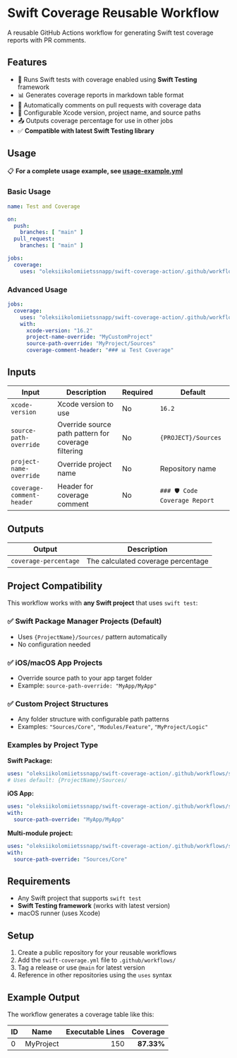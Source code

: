 # Swift Coverage Reusable Workflow

A reusable GitHub Actions workflow for generating Swift test coverage reports with PR comments.

## Features

- 🧪 Runs Swift tests with coverage enabled using **Swift Testing** framework
- 📊 Generates coverage reports in markdown table format
- 💬 Automatically comments on pull requests with coverage data
- 🔧 Configurable Xcode version, project name, and source paths
- 📤 Outputs coverage percentage for use in other jobs
- ✅ **Compatible with latest Swift Testing library**

## Usage

📋 **For a complete usage example, see [usage-example.yml](usage-example.yml)**

### Basic Usage

```yaml
name: Test and Coverage

on:
  push:
    branches: [ "main" ]
  pull_request:
    branches: [ "main" ]

jobs:
  coverage:
    uses: "oleksiikolomiietssnapp/swift-coverage-action/.github/workflows/swift-coverage.yml@main"
```

### Advanced Usage

```yaml
jobs:
  coverage:
    uses: "oleksiikolomiietssnapp/swift-coverage-action/.github/workflows/swift-coverage.yml@main"
    with:
      xcode-version: "16.2"
      project-name-override: "MyCustomProject"
      source-path-override: "MyProject/Sources"
      coverage-comment-header: "### 📊 Test Coverage"
```

## Inputs

| Input | Description | Required | Default |
|-------|-------------|----------|---------|
| `xcode-version` | Xcode version to use | No | `16.2` |
| `source-path-override` | Override source path pattern for coverage filtering | No | `{PROJECT}/Sources` |
| `project-name-override` | Override project name | No | Repository name |
| `coverage-comment-header` | Header for coverage comment | No | `### 🛡️ Code Coverage Report` |

## Outputs

| Output | Description |
|--------|-------------|
| `coverage-percentage` | The calculated coverage percentage |

## Project Compatibility

This workflow works with **any Swift project** that uses `swift test`:

### ✅ Swift Package Manager Projects (Default)
- Uses `{ProjectName}/Sources/` pattern automatically
- No configuration needed

### ✅ iOS/macOS App Projects
- Override source path to your app target folder
- Example: `source-path-override: "MyApp/MyApp"`

### ✅ Custom Project Structures
- Any folder structure with configurable path patterns
- Examples: `"Sources/Core"`, `"Modules/Feature"`, `"MyProject/Logic"`

### Examples by Project Type

**Swift Package:**
```yaml
uses: "oleksiikolomiietssnapp/swift-coverage-action/.github/workflows/swift-coverage.yml@main"
# Uses default: {ProjectName}/Sources/
```

**iOS App:**
```yaml
uses: "oleksiikolomiietssnapp/swift-coverage-action/.github/workflows/swift-coverage.yml@main"
with:
  source-path-override: "MyApp/MyApp"
```

**Multi-module project:**
```yaml
uses: "oleksiikolomiietssnapp/swift-coverage-action/.github/workflows/swift-coverage.yml@main"
with:
  source-path-override: "Sources/Core"
```

## Requirements

- Any Swift project that supports `swift test`
- **Swift Testing framework** (works with latest version)
- macOS runner (uses Xcode)

## Setup

1. Create a public repository for your reusable workflows
2. Add the `swift-coverage.yml` file to `.github/workflows/`
3. Tag a release or use `@main` for latest version
4. Reference in other repositories using the `uses` syntax

## Example Output

The workflow generates a coverage table like this:

| ID | Name | Executable Lines | Coverage |
|----|------|-----------------:|---------:|
| 0 | MyProject | 150 | **87.33%** |
